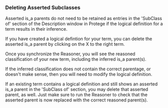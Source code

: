 ### Deleting Asserted Subclasses

Asserted is_a parents do not need to be retained as entries in the 'SubClass of' section of the Description window in Protege
if the logical definition for a term results in their inference.

If you have created a logical defintion for your term, you can delete the asserted is_a parent by clicking on the X to the
right term.

Once you synchronize the Reasoner, you will see the reasoned classification of your new term, including the inferred is_a 
parent(s).

If the inferred classification does not contain the correct parentage, or doesn't make sense, then you will need to modify the 
logical definition.

If an existing term contains a logical definition and still shows an asserted is_a parent in the 'SubClass of' section, you
may delete that asserted parent, as well.  Just make sure to run the Reasoner to check that the asserted parent is now
replaced with the correct reasoned parent(s).
